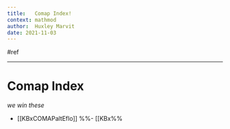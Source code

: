 ```yaml
---
title:   Comap Index!
context: mathmod
author:  Huxley Marvit
date: 2021-11-03
---
```


#ref 

***

# Comap Index
*we win these*




- [[KBxCOMAPaltEflo]]
%%- [[KBx%%



































